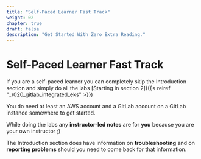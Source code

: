 ```yaml
---
title: "Self-Paced Learner Fast Track"
weight: 02
chapter: true
draft: false
description: "Get Started With Zero Extra Reading."
---
```


# Self-Paced Learner Fast Track

If you are a self-paced learner you can completely skip the Introduction section and simply do all the labs [Starting in section 2]({{< relref "../020_gitlab_integrated_eks" >}})


You do need at least an AWS account and a GitLab account on a GitLab instance somewhere to get started.

While doing the labs any **instructor-led notes** are for **you** because you are your own instructor ;)

The Introduction section does have information on **troubleshooting** and on **reporting problems** should you need to come back for that information.
